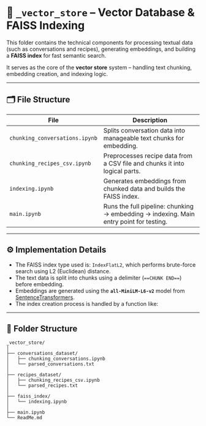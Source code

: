 # 📁 `_vector_store` – Vector Database & FAISS Indexing

This folder contains the technical components for processing textual data (such as conversations and recipes), generating embeddings, and building a **FAISS index** for fast semantic search.

It serves as the core of the **vector store** system – handling text chunking, embedding creation, and indexing logic.

---

## 🗂 File Structure

| File                              | Description                                                                 |
|-----------------------------------|-----------------------------------------------------------------------------|
| `chunking_conversations.ipynb`    | Splits conversation data into manageable text chunks for embedding.         |
| `chunking_recipes_csv.ipynb`      | Preprocesses recipe data from a CSV file and chunks it into logical parts. |
| `indexing.ipynb`                  | Generates embeddings from chunked data and builds the FAISS index.         |
| `main.ipynb`                      | Runs the full pipeline: chunking → embedding → indexing. Main entry point for testing. |

---

## ⚙️ Implementation Details

- The FAISS index type used is: `IndexFlatL2`, which performs brute-force search using L2 (Euclidean) distance.
- The text data is split into chunks using a delimiter (`==CHUNK END==`) before embedding.
- Embeddings are generated using the **`all-MiniLM-L6-v2`** model from [SentenceTransformers](https://www.sbert.net/).
- The index creation process is handled by a function like:

---

## 📂 Folder Structure

```plaintext
_vector_store/
│
├── conversations_dataset/
│   ├── chunking_conversations.ipynb   
│   └── parsed_conversations.txt       
│
├── recipes_dataset/
│   ├── chunking_recipes_csv.ipynb      
│   └── parsed_recipes.txt     
│         
├── faiss_index/
│   └── indexing.ipynb              
│
├── main.ipynb             
└── ReadMe.md                        
